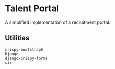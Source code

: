 # Talent Portal

A simplified implementation of a recruitment portal.

## Utilities

```
crispy-bootstrap5
Django
django-crispy-forms
six
```